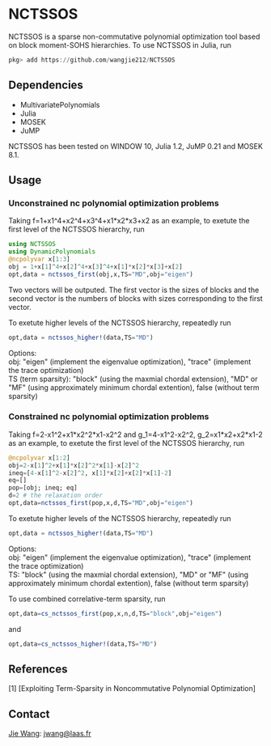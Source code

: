 # NCTSSOS
NCTSSOS is a sparse non-commutative polynomial optimization tool based on block moment-SOHS hierarchies. To use NCTSSOS in Julia, run
```Julia
pkg> add https://github.com/wangjie212/NCTSSOS
 ```

## Dependencies
- MultivariatePolynomials
- Julia
- MOSEK
- JuMP

NCTSSOS has been tested on WINDOW 10, Julia 1.2, JuMP 0.21 and MOSEK 8.1.
## Usage
### Unconstrained nc polynomial optimization problems
Taking f=1+x1^4+x2^4+x3^4+x1\*x2\*x3+x2 as an example, to exetute the first level of the NCTSSOS hierarchy, run
```Julia
using NCTSSOS
using DynamicPolynomials
@ncpolyvar x[1:3]
obj = 1+x[1]^4+x[2]^4+x[3]^4+x[1]*x[2]*x[3]+x[2]
opt,data = nctssos_first(obj,x,TS="MD",obj="eigen")
```

Two vectors will be outputed. The first vector is the sizes of blocks and the second vector is the numbers of blocks with sizes corresponding to the first vector.

To exetute higher levels of the NCTSSOS hierarchy, repeatedly run

```Julia
opt,data = nctssos_higher!(data,TS="MD")
```

Options:   
obj: "eigen" (implement the eigenvalue optimization), "trace" (implement the trace optimization)  
TS (term sparsity): "block" (using the maxmial chordal extension), "MD" or "MF" (using approximately minimum chordal extention), false (without term sparsity)  

### Constrained nc polynomial optimization problems
Taking f=2-x1^2+x1\*x2^2\*x1-x2^2 and g_1=4-x1^2-x2^2, g_2=x1\*x2+x2\*x1-2 as an example, to exetute the first level of the NCTSSOS hierarchy, run

```Julia
@ncpolyvar x[1:2]
obj=2-x[1]^2+x[1]*x[2]^2*x[1]-x[2]^2
ineq=[4-x[1]^2-x[2]^2, x[1]*x[2]+x[2]*x[1]-2]
eq=[]
pop=[obj; ineq; eq]
d=2 # the relaxation order
opt,data=nctssos_first(pop,x,d,TS="MD",obj="eigen")
```

To exetute higher levels of the NCTSSOS hierarchy, repeatedly run

```Julia
opt,data = nctssos_higher!(data,TS="MD")
```

Options:  
obj: "eigen" (implement the eigenvalue optimization), "trace" (implement the trace optimization)  
TS: "block" (using the maxmial chordal extension), "MD" or "MF" (using approximately minimum chordal extention), false (without term sparsity)  

To use combined correlative-term sparsity, run
```Julia
opt,data=cs_nctssos_first(pop,x,n,d,TS="block",obj="eigen")
```
and
```Julia
opt,data=cs_nctssos_higher!(data,TS="MD")
```

## References
[1] [Exploiting Term-Sparsity in Noncommutative Polynomial Optimization]

## Contact
[Jie Wang](https://wangjie212.github.io/jiewang/): jwang@laas.fr
